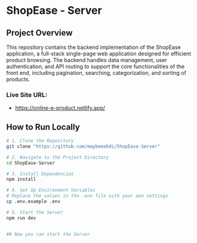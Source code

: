 # ShopEase - Server

## Project Overview
This repository contains the backend implementation of the ShopEase application, a full-stack single-page web application designed for efficient product browsing. The backend handles data management, user authentication, and API routing to support the core functionalities of the front end, including pagination, searching, categorization, and sorting of products.

### Live Site URL: 
* https://online-e-product.netlify.app/

## How to Run Locally

```bash
# 1. Clone the Repository
git clone "https://github.com/maybemahdi/ShopEase-Server"

# 2. Navigate to the Project Directory
cd ShopEase-Server

# 3. Install Dependencies
npm install

# 4. Set Up Environment Variables
# Replace the values in the .env file with your own settings
cp .env.example .env

# 5. Start the Server
npm run dev


## Now you can start the Server